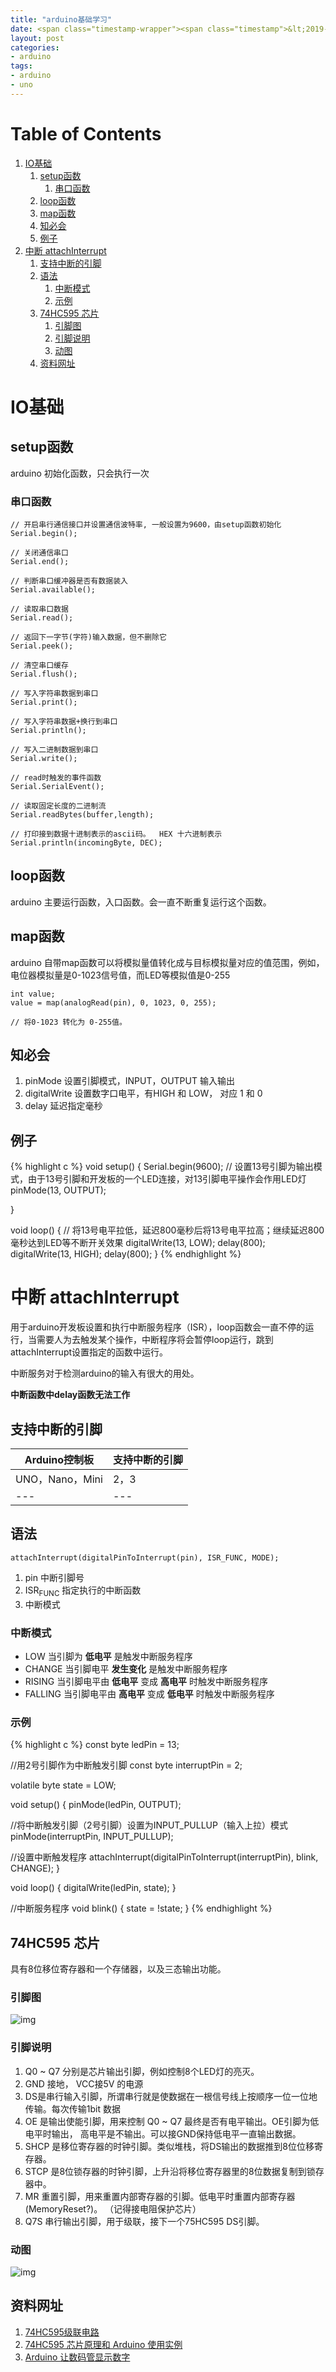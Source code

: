 ```yaml
---
title: "arduino基础学习"
date: <span class="timestamp-wrapper"><span class="timestamp">&lt;2019-07-06 六 17:50&gt;</span></span>
layout: post
categories: 
- arduino
tags: 
- arduino 
- uno
---
```


# Table of Contents

1.  [IO基础](#org1423888)
    1.  [setup函数](#orgc0d6281)
        1.  [串口函数](#orgae64eab)
    2.  [loop函数](#orgde20cba)
    3.  [map函数](#org8e9cab1)
    4.  [知必会](#org9aa0d88)
    5.  [例子](#org1209c77)
2.  [中断 attachInterrupt](#orgf00ed62)
    1.  [支持中断的引脚](#org5718299)
    2.  [语法](#org2019fda)
        1.  [中断模式](#org1ff616a)
        2.  [示例](#orgadad00c)
    3.  [74HC595 芯片](#orge2edb48)
        1.  [引脚图](#org6f64e79)
        2.  [引脚说明](#org7f878e6)
        3.  [动图](#orgebaa0f8)
    4.  [资料网址](#orgffbf1a1)


<a id="org1423888"></a>

# IO基础


<a id="orgc0d6281"></a>

## setup函数

arduino 初始化函数，只会执行一次


<a id="orgae64eab"></a>

### 串口函数

    // 开启串行通信接口并设置通信波特率, 一般设置为9600，由setup函数初始化
    Serial.begin(); 
    
    // 关闭通信串口
    Serial.end();    
    
    // 判断串口缓冲器是否有数据装入
    Serial.available();
    
    // 读取串口数据
    Serial.read();    
    
    // 返回下一字节(字符)输入数据，但不删除它
    Serial.peek();    
    
    // 清空串口缓存
    Serial.flush();    
    
    // 写入字符串数据到串口
    Serial.print();    
    
    // 写入字符串数据+换行到串口
    Serial.println();   
    
    // 写入二进制数据到串口
    Serial.write();     
    
    // read时触发的事件函数
    Serial.SerialEvent();
    
    // 读取固定长度的二进制流
    Serial.readBytes(buffer,length);
    
    // 打印接到数据十进制表示的ascii码。  HEX 十六进制表示
    Serial.println(incomingByte, DEC);


<a id="orgde20cba"></a>

## loop函数

arduino 主要运行函数，入口函数。会一直不断重复运行这个函数。


<a id="org8e9cab1"></a>

## map函数

arduino 自带map函数可以将模拟量值转化成与目标模拟量对应的值范围，例如，电位器模拟量是0-1023信号值，而LED等模拟值是0-255

    int value;
    value = map(analogRead(pin), 0, 1023, 0, 255);
    
    // 将0-1023 转化为 0-255值。


<a id="org9aa0d88"></a>

## 知必会

1.  pinMode 设置引脚模式，INPUT，OUTPUT 输入输出
2.  digitalWrite 设置数字口电平，有HIGH 和 LOW， 对应 1 和 0
3.  delay 延迟指定毫秒


<a id="org1209c77"></a>

## 例子

{% highlight c %}
void setup() {
  Serial.begin(9600);
  // 设置13号引脚为输出模式，由于13号引脚和开发板的一个LED连接，对13引脚电平操作会作用LED灯
  pinMode(13, OUTPUT); 

}

void loop() {
  // 将13号电平拉低，延迟800毫秒后将13号电平拉高；继续延迟800毫秒达到LED等不断开关效果
  digitalWrite(13, LOW);
  delay(800);
  digitalWrite(13, HIGH);
  delay(800);
}
{% endhighlight %}


<a id="orgf00ed62"></a>

# 中断 attachInterrupt

用于arduino开发板设置和执行中断服务程序（ISR），loop函数会一直不停的运行，当需要人为去触发某个操作，中断程序将会暂停loop运行，跳到attachInterrupt设置指定的函数中运行。

中断服务对于检测arduino的输入有很大的用处。

**中断函数中delay函数无法工作**


<a id="org5718299"></a>

## 支持中断的引脚

| Arduino控制板 | 支持中断的引脚 |
|---|---|
| UNO，Nano，Mini | 2，3 |
|---|---|


<a id="org2019fda"></a>

## 语法

    attachInterrupt(digitalPinToInterrupt(pin), ISR_FUNC, MODE);

1.  pin 中断引脚号
2.  ISR<sub>FUNC</sub> 指定执行的中断函数
3.  中断模式


<a id="org1ff616a"></a>

### 中断模式

-   LOW 当引脚为 **低电平** 是触发中断服务程序
-   CHANGE 当引脚电平 **发生变化** 是触发中断服务程序
-   RISING 当引脚电平由 **低电平** 变成 **高电平** 时触发中断服务程序
-   FALLING 当引脚电平由 **高电平** 变成 **低电平** 时触发中断服务程序


<a id="orgadad00c"></a>

### 示例

{% highlight c %}
const byte ledPin = 13;

//用2号引脚作为中断触发引脚
const byte interruptPin = 2;  

volatile byte state = LOW;

void setup() {
  pinMode(ledPin, OUTPUT);

  //将中断触发引脚（2号引脚）设置为INPUT_PULLUP（输入上拉）模式
  pinMode(interruptPin, INPUT_PULLUP); 

  //设置中断触发程序
  attachInterrupt(digitalPinToInterrupt(interruptPin), blink, CHANGE);
}

void loop() {
  digitalWrite(ledPin, state);
}

//中断服务程序
void blink() {
  state = !state;
}
{% endhighlight %}


<a id="orge2edb48"></a>

## 74HC595 芯片

具有8位移位寄存器和一个存储器，以及三态输出功能。


<a id="org6f64e79"></a>

### 引脚图

![img](/assets/images/article/74HC595.jpg)


<a id="org7f878e6"></a>

### 引脚说明

1.  Q0 ~ Q7 分别是芯片输出引脚，例如控制8个LED灯的亮灭。
2.  GND 接地， VCC接5V 的电源
3.  DS是串行输入引脚，所谓串行就是使数据在一根信号线上按顺序一位一位地传输。每次传输1bit 数据
4.  OE 是输出使能引脚，用来控制 Q0 ~ Q7 最终是否有电平输出。OE引脚为低电平时输出， 高电平是不输出。可以接GND保持低电平一直输出数据。
5.  SHCP 是移位寄存器的时钟引脚。类似堆栈，将DS输出的数据推到8位位移寄存器。
6.  STCP 是8位锁存器的时钟引脚，上升沿将移位寄存器里的8位数据复制到锁存器中。
7.  MR 重置引脚，用来重置内部寄存器的引脚。低电平时重置内部寄存器(MemoryReset?)。 （记得接电阻保护芯片）
8.  Q7S 串行输出引脚，用于级联，接下一个75HC595 DS引脚。


<a id="orgebaa0f8"></a>

### 动图

![img](/assets/images/article/74hc595_01.gif)


<a id="orgffbf1a1"></a>

## 资料网址

1.  [74HC595级联电路](https://blog.csdn.net/k1ang/article/details/80012463)
2.  [74HC595 芯片原理和 Arduino 使用实例](http://arduino.nxez.com/2016/12/20/74hc595-chip-principle-and-arduino-use-example.html)
3.  [Arduino 让数码管显示数字](http://arduino.nxez.com/2016/12/19/arduino-to-digital-display-digital.html)
